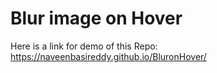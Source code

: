 # Blur image on Hover
Here is a link for demo of this Repo: https://naveenbasireddy.github.io/BluronHover/
